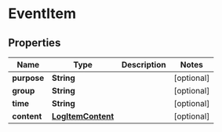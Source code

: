 
# EventItem

## Properties
Name | Type | Description | Notes
------------ | ------------- | ------------- | -------------
**purpose** | **String** |  |  [optional]
**group** | **String** |  |  [optional]
**time** | **String** |  |  [optional]
**content** | [**LogItemContent**](LogItemContent.md) |  |  [optional]



